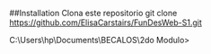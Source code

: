 ##Installation
Clona este repositorio 
git clone https://github.com/ElisaCarstairs/FunDesWeb-S1.git

C:\Users\hp\Documents\BECALOS\2do Modulo> 